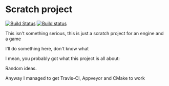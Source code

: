 # Scratch project


[![Build Status](https://travis-ci.org/andry-dev/sdl-scratch.svg?branch=master)](https://travis-ci.org/andry-dev/sdl-scratch)
[![Build status](https://ci.appveyor.com/api/projects/status/norpt182g02fyqwc?svg=true)](https://ci.appveyor.com/project/andry-dev/sdl-scratch)

This isn't something serious, this is just a scratch project for an engine and a game

I'll do something here, don't know what

I mean, you probably got what this project is all about:

Random ideas.

Anyway I managed to get Travis-CI, Appveyor and CMake to work
